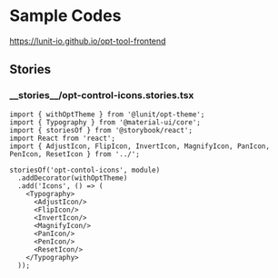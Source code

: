 # Sample Codes

<https://lunit-io.github.io/opt-tool-frontend>

## Stories

<!-- import **/*.stories.{ts,tsx} --title-tag h3 -->

### \_\_stories\_\_/opt\-control\-icons.stories.tsx


```tsx
import { withOptTheme } from '@lunit/opt-theme';
import { Typography } from '@material-ui/core';
import { storiesOf } from '@storybook/react';
import React from 'react';
import { AdjustIcon, FlipIcon, InvertIcon, MagnifyIcon, PanIcon, PenIcon, ResetIcon } from '../';

storiesOf('opt-contol-icons', module)
  .addDecorator(withOptTheme)
  .add('Icons', () => (
    <Typography>
      <AdjustIcon/>
      <FlipIcon/>
      <InvertIcon/>
      <MagnifyIcon/>
      <PanIcon/>
      <PenIcon/>
      <ResetIcon/>
    </Typography>
  ));
```

<!-- importend -->